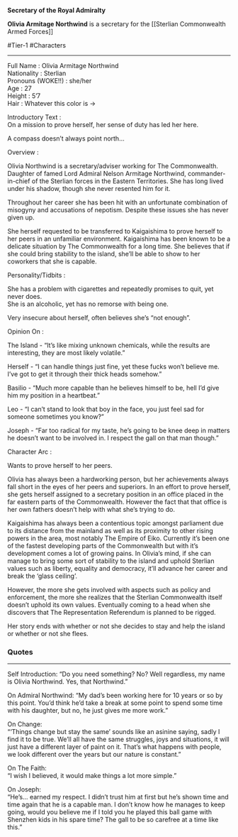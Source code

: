 **Secretary of the Royal Admiralty**

**Olivia Armitage Northwind** is a secretary for the [[Sterlian Commonwealth Armed Forces]]

#Tier-1 #Characters 

---
Full Name : Olivia Armitage Northwind  
Nationality : Sterlian  
Pronouns (WOKE!!) : she/her  
Age : 27  
Height : 5’7  
Hair : Whatever this color is ->  

Introductory Text :  
On a mission to prove herself, her sense of duty has led her here.

A compass doesn’t always point north…  
  

Overview : 

  

Olivia Northwind is a secretary/adviser working for The Commonwealth. Daughter of famed Lord Admiral Nelson Armitage Northwind, commander-in-chief of the Sterlian forces in the Eastern Territories. She has long lived under his shadow, though she never resented him for it.

  

Throughout her career she has been hit with an unfortunate combination of misogyny and accusations of nepotism. Despite these issues she has never given up. 

  

She herself requested to be transferred to Kaigaishima to prove herself to her peers in an unfamiliar environment. Kaigaishima has been known to be a delicate situation by The Commonwealth for a long time. She believes that if she could bring stability to the island, she’ll be able to show to her coworkers that she is capable.  
  
Personality/Tidbits :  
  
She has a problem with cigarettes and repeatedly promises to quit, yet never does.  
She is an alcoholic, yet has no remorse with being one.

Very insecure about herself, often believes she’s “not enough”.

  
Opinion On : 

  
The Island - “It’s like mixing unknown chemicals, while the results are interesting, they are most likely volatile.”

  
Herself - “I can handle things just fine, yet these fucks won’t believe me. I’ve got to get it through their thick heads somehow.”

  
  

  
Basilio - “Much more capable than he believes himself to be, hell I’d give him my position in a heartbeat.”

  
Leo - “I can’t stand to look that boy in the face, you just feel sad for someone sometimes you know?”

  
  

  
Joseph - “Far too radical for my taste, he’s going to be knee deep in matters he doesn’t want to be involved in. I respect the gall on that man though.”  
  
Character Arc : 

  

Wants to prove herself to her peers.

  
Olivia has always been a hardworking person, but her achievements always fall short in the eyes of her peers and superiors. In an effort to prove herself, she gets herself assigned to a secretary position in an office placed in the far eastern parts of the Commonwealth. However the fact that that office is her own fathers doesn’t help with what she’s trying to do.  
  
Kaigaishima has always been a contentious topic amongst parliament due to its distance from the mainland as well as its proximity to other rising powers in the area, most notably The Empire of Eiko. Currently it’s been one of the fastest developing parts of the Commonwealth but with it’s development comes a lot of growing pains. In Olivia’s mind, if she can manage to bring some sort of stability to the island and uphold Sterlian values such as liberty, equality and democracy, it’ll advance her career and break the ‘glass ceiling’.

  
However, the more she gets involved with aspects such as policy and enforcement, the more she realizes that the Sterlian Commonwealth itself doesn’t uphold its own values. Eventually coming to a head when she discovers that The Representation Referendum is planned to be rigged.  
  

Her story ends with whether or not she decides to stay and help the island or whether or not she flees.

### Quotes
---
Self Introduction:
“Do you need something? No? Well regardless, my name is Olivia Northwind. Yes, that Northwind.”

On Admiral Northwind:
“My dad’s been working here for 10 years or so by this point. You’d think he’d take a break at some point to spend some time with his daughter, but no, he just gives me more work.”  
  
On Change:  
“‘Things change but stay the same’ sounds like an asinine saying, sadly I find it to be true. We’ll all have the same struggles, joys and situations, it will just have a different layer of paint on it. That’s what happens with people, we look different over the years but our nature is constant.”  
  
On The Faith:  
“I wish I believed, it would make things a lot more simple.”  
  
On Joseph:  
“He’s… earned my respect. I didn’t trust him at first but he’s shown time and time again that he is a capable man. I don’t know how he manages to keep going, would you believe me if I told you he played this ball game with Shenzhen kids in his spare time? The gall to be so carefree at a time like this.”